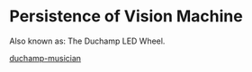 # Persistence of Vision Machine

Also known as: The Duchamp LED Wheel.

[duchamp-musician](https://user-images.githubusercontent.com/82218266/146004662-e135f2d1-ccb2-472a-bce6-b7099fcfa0d1.png)
